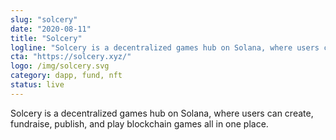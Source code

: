 ```yaml
---
slug: "solcery"
date: "2020-08-11"
title: "Solcery"
logline: "Solcery is a decentralized games hub on Solana, where users can create, fundraise, publish, and play blockchain games all in one place."
cta: "https://solcery.xyz/"
logo: /img/solcery.svg
category: dapp, fund, nft
status: live
---
```


Solcery is a decentralized games hub on Solana, where users can create, fundraise, publish, and play blockchain games all in one place.
